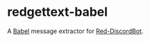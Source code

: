 # redgettext-babel
A [Babel](https://github.com/python-babel/babel) message extractor for [Red-DiscordBot](https://github.com/Cog-Creators/Red-DiscordBot).
 